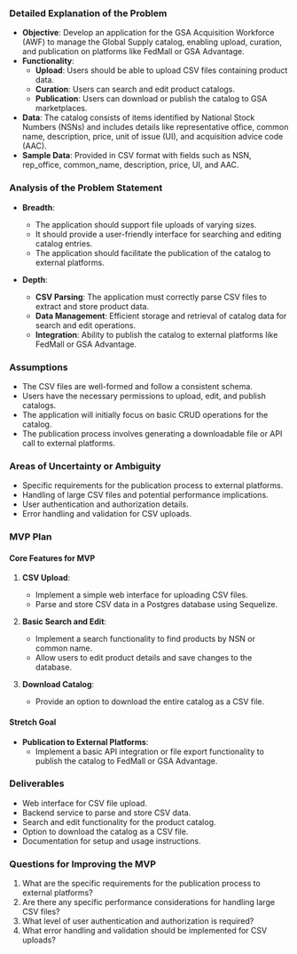 ### Detailed Explanation of the Problem

- **Objective**: Develop an application for the GSA Acquisition Workforce (AWF) to manage the Global Supply catalog, enabling upload, curation, and publication on platforms like FedMall or GSA Advantage.
- **Functionality**:
  - **Upload**: Users should be able to upload CSV files containing product data.
  - **Curation**: Users can search and edit product catalogs.
  - **Publication**: Users can download or publish the catalog to GSA marketplaces.
- **Data**: The catalog consists of items identified by National Stock Numbers (NSNs) and includes details like representative office, common name, description, price, unit of issue (UI), and acquisition advice code (AAC).
- **Sample Data**: Provided in CSV format with fields such as NSN, rep_office, common_name, description, price, UI, and AAC.

### Analysis of the Problem Statement

- **Breadth**:
  - The application should support file uploads of varying sizes.
  - It should provide a user-friendly interface for searching and editing catalog entries.
  - The application should facilitate the publication of the catalog to external platforms.

- **Depth**:
  - **CSV Parsing**: The application must correctly parse CSV files to extract and store product data.
  - **Data Management**: Efficient storage and retrieval of catalog data for search and edit operations.
  - **Integration**: Ability to publish the catalog to external platforms like FedMall or GSA Advantage.

### Assumptions

- The CSV files are well-formed and follow a consistent schema.
- Users have the necessary permissions to upload, edit, and publish catalogs.
- The application will initially focus on basic CRUD operations for the catalog.
- The publication process involves generating a downloadable file or API call to external platforms.

### Areas of Uncertainty or Ambiguity

- Specific requirements for the publication process to external platforms.
- Handling of large CSV files and potential performance implications.
- User authentication and authorization details.
- Error handling and validation for CSV uploads.

### MVP Plan

#### Core Features for MVP

1. **CSV Upload**:
   - Implement a simple web interface for uploading CSV files.
   - Parse and store CSV data in a Postgres database using Sequelize.

2. **Basic Search and Edit**:
   - Implement a search functionality to find products by NSN or common name.
   - Allow users to edit product details and save changes to the database.

3. **Download Catalog**:
   - Provide an option to download the entire catalog as a CSV file.

#### Stretch Goal

- **Publication to External Platforms**:
  - Implement a basic API integration or file export functionality to publish the catalog to FedMall or GSA Advantage.

### Deliverables

- Web interface for CSV file upload.
- Backend service to parse and store CSV data.
- Search and edit functionality for the product catalog.
- Option to download the catalog as a CSV file.
- Documentation for setup and usage instructions.

### Questions for Improving the MVP

1. What are the specific requirements for the publication process to external platforms?
2. Are there any specific performance considerations for handling large CSV files?
3. What level of user authentication and authorization is required?
4. What error handling and validation should be implemented for CSV uploads?